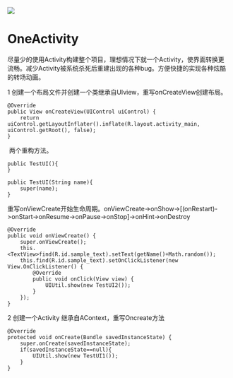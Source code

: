 [![](https://jitpack.io/v/modoxie/OneActivity.svg)](https://jitpack.io/#modoxie/OneActivity)
# OneActivity
尽量少的使用Activity构建整个项目，理想情况下就一个Activity，使界面转换更流畅。减少Activity被系统杀死后重建出现的各种bug。方便快捷的实现各种炫酷的转场动画。

1 创建一个布局文件并创建一个类继承自UIview，重写onCreateView创建布局。

    @Override
    public View onCreateView(UIControl uiControl) {
        return uiControl.getLayoutInflater().inflate(R.layout.activity_main, uiControl.getRoot(), false);
    }
    
  两个重构方法。
  
    public TestUI(){
    }
    
    public TestUI(String name){
        super(name);
    }
    
  重写onViewCreate开始生命周期。onViewCreate->onShow->[(onRestart)->onStart->onResume->onPause->onStop]->onHint->onDestroy
    
    @Override
    public void onViewCreate() {
        super.onViewCreate();
        this.<TextView>find(R.id.sample_text).setText(getName()+Math.random());
        this.find(R.id.sample_text).setOnClickListener(new View.OnClickListener() {
            @Override
            public void onClick(View view) {
                UIUtil.show(new TestUI2());
            }
        });
    }
    
2 创建一个Activity 继承自AContext，重写Oncreate方法 

    @Override
    protected void onCreate(Bundle savedInstanceState) {
        super.onCreate(savedInstanceState);
        if(savedInstanceState==null){
            UIUtil.show(new TestUI1());
        }
    } 
